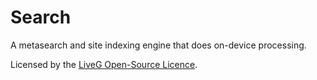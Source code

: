 # Search
A metasearch and site indexing engine that does on-device processing.

Licensed by the [LiveG Open-Source Licence](LICENCE.md).
